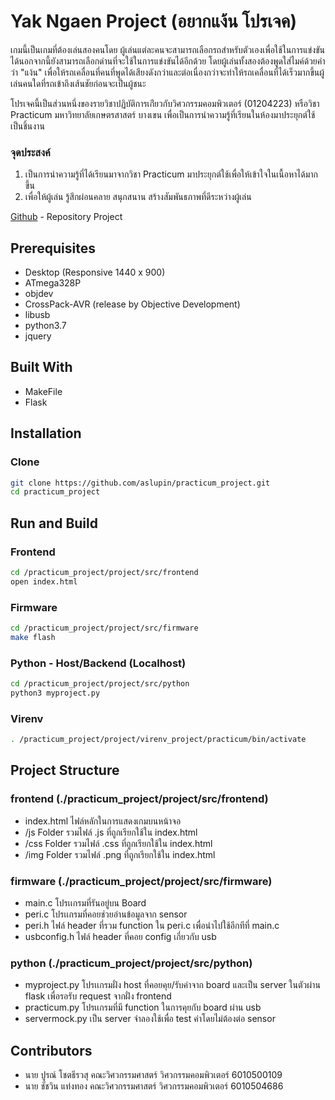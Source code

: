# Yak Ngaen Project (อยากแง้น โปรเจค)

เกมนี้เป็นเกมที่ต้องเล่นสองคนโดย ผู้เล่นแต่ละคนจะสามารถเลือกรถสำหรับตัวเองเพื่อใช้ในการแข่งขันได้นอกจากนี้ยังสามารถเลือกด่านที่จะใช้ในการแข่งขันได้อีกด้วย โดยผู้เล่นทั้งสองต้องพูดใส่ไมค์ด้วยคำว่า "แง้น" เพื่อให้รถเคลื่อนที่คนที่พูดได้เสียงดังกว่าและต่อเนื่องกว่าจะทำให้รถเคลื่อนที่ได้เร็วมากขึ้นผู้เล่นคนใดที่รถเข้าถึงเส้นชัยก่อนจะเป็นผู้ชนะ

โปรเจคนี้เป็นส่วนหนึ่งของรายวิชาปฏิบัติการเก่ียวกับวิศวกรรมคอมพิวเตอร์ (01204223) หรือวิชา Practicum มหาวิทยาลัยเกษตรสาสตร์ บางเขน เพื่อเป็นการนำความรู้ที่เรียนในห้องมาประยุกต์ใช้เป็นชิ้นงาน

### จุดประสงค์

1. เป็นการนำความรู้ที่ได้เรียนมาจากวิชา Practicum มาประยุกต์ใช้เพื่อให้เข้าใจในเนื้อหาได้มากขึ้น
2. เพื่อให้ผู้เล่น รู้สึกผ่อนคลาย สนุกสนาน สร้างสัมพันธภาพที่ดีระหว่างผู้เล่น

[Github](https://github.com/aslupin/practicum_project) - Repository Project

## Prerequisites

- Desktop (Responsive 1440 x 900)
- ATmega328P
- objdev
- CrossPack-AVR (release by Objective Development)
- libusb
- python3.7
- jquery

## Built With

- MakeFile
- Flask

## Installation

### Clone

```bash
git clone https://github.com/aslupin/practicum_project.git
cd practicum_project
```

## Run and Build

### Frontend

```bash
cd /practicum_project/project/src/frontend
open index.html
```

### Firmware

```bash
cd /practicum_project/project/src/firmware
make flash
```

### Python - Host/Backend (Localhost)

```bash
cd /practicum_project/project/src/python
python3 myproject.py
```

### Virenv

```bash
. /practicum_project/project/virenv_project/practicum/bin/activate
```

## Project Structure

### frontend (./practicum_project/project/src/frontend)

- index.html ไฟล์หลักในการแสดงเกมบนหน้าจอ
- /js Folder รวมไฟล์ .js ที่ถูกเรียกใช้ใน index.html
- /css Folder รวมไฟล์ .css ที่ถูกเรียกใช้ใน index.html
- /img Folder รวมไฟล์ .png ที่ถูกเรียกใช้ใน index.html

### firmware (./practicum_project/project/src/firmware)

- main.c โปรเเกรมที่รันอยู่บน Board
- peri.c โปรเเกรมที่คอยช่วยอ่านข้อมูลจาก sensor
- peri.h ไฟล์ header ที่รวม function ใน peri.c เพื่อนำไปใช้อีกทีที่ main.c
- usbconfig.h ไฟล์ header ที่คอย config เกี่ยวกับ usb

### python (./practicum_project/project/src/python)

- myproject.py โปรเเกรมฝั่ง host ที่คอยคุย/รับค่าจาก board และเป็น server ในตัวผ่าน flask เพื่อรอรับ request จากฝั่ง frontend
- practicum.py โปรเเกรมที่มี function ในการคุยกับ board ผ่าน usb
- servermock.py เป็น server จำลองใช้เพื่อ test ค่าโดยไม่ต้องต่อ sensor

## Contributors

- นาย ปูรณ์ โชตธีรวสุ คณะวิศวกรรมศาสตร์ วิศวกรรมคอมพิวเตอร์ 6010500109
- นาย ชัชวิน แท่งทอง คณะวิศวกรรมศาสตร์ วิศวกรรมคอมพิวเตอร์ 6010504686
